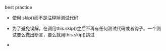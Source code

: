 best practice

- 使用.skip()而不是注释掉测试代码

- 为了避免误解，在调用this.skip()之后不再有任何测试代码或者钩子。一个测试要么做出断言，要么就用this.skip()跳过

- 